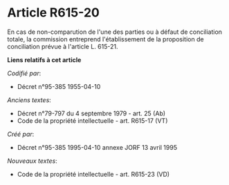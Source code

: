 # Article R615-20

En cas de non-comparution de l'une des parties ou à défaut de conciliation totale, la commission entreprend l'établissement
de la proposition de conciliation prévue à l'article L. 615-21.

**Liens relatifs à cet article**

_Codifié par_:

  - Décret n°95-385 1955-04-10

_Anciens textes_:

  - Décret n°79-797 du 4 septembre 1979 - art. 25 (Ab)
  - Code de la propriété intellectuelle - art. R615-17 (VT)

_Créé par_:

  - Décret n°95-385 1995-04-10 annexe JORF 13 avril 1995

_Nouveaux textes_:

  - Code de la propriété intellectuelle - art. R615-23 (VD)

